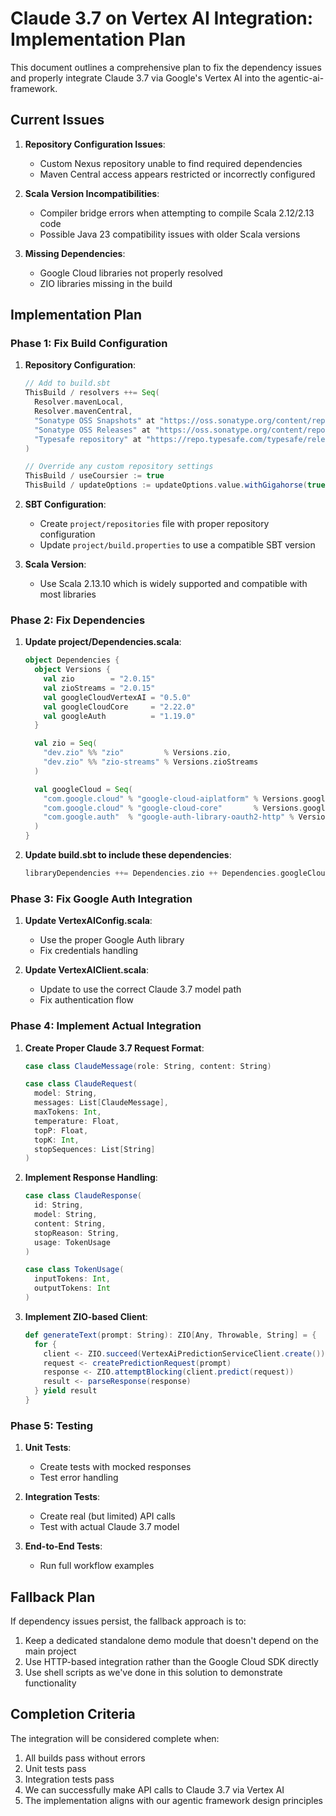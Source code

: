 # Claude 3.7 on Vertex AI Integration: Implementation Plan

This document outlines a comprehensive plan to fix the dependency issues and properly integrate Claude 3.7 via Google's Vertex AI into the agentic-ai-framework.

## Current Issues

1. **Repository Configuration Issues**:
   - Custom Nexus repository unable to find required dependencies
   - Maven Central access appears restricted or incorrectly configured

2. **Scala Version Incompatibilities**:
   - Compiler bridge errors when attempting to compile Scala 2.12/2.13 code
   - Possible Java 23 compatibility issues with older Scala versions

3. **Missing Dependencies**:
   - Google Cloud libraries not properly resolved
   - ZIO libraries missing in the build

## Implementation Plan

### Phase 1: Fix Build Configuration

1. **Repository Configuration**:
   ```scala
   // Add to build.sbt
   ThisBuild / resolvers ++= Seq(
     Resolver.mavenLocal,
     Resolver.mavenCentral,
     "Sonatype OSS Snapshots" at "https://oss.sonatype.org/content/repositories/snapshots",
     "Sonatype OSS Releases" at "https://oss.sonatype.org/content/repositories/releases",
     "Typesafe repository" at "https://repo.typesafe.com/typesafe/releases/"
   )
   
   // Override any custom repository settings
   ThisBuild / useCoursier := true
   ThisBuild / updateOptions := updateOptions.value.withGigahorse(true)
   ```

2. **SBT Configuration**:
   - Create `project/repositories` file with proper repository configuration
   - Update `project/build.properties` to use a compatible SBT version

3. **Scala Version**:
   - Use Scala 2.13.10 which is widely supported and compatible with most libraries

### Phase 2: Fix Dependencies

1. **Update project/Dependencies.scala**:
   ```scala
   object Dependencies {
     object Versions {
       val zio        = "2.0.15"
       val zioStreams = "2.0.15"
       val googleCloudVertexAI = "0.5.0"
       val googleCloudCore     = "2.22.0"
       val googleAuth          = "1.19.0"
     }
   
     val zio = Seq(
       "dev.zio" %% "zio"         % Versions.zio,
       "dev.zio" %% "zio-streams" % Versions.zioStreams
     )
   
     val googleCloud = Seq(
       "com.google.cloud" % "google-cloud-aiplatform" % Versions.googleCloudVertexAI,
       "com.google.cloud" % "google-cloud-core"       % Versions.googleCloudCore,
       "com.google.auth"  % "google-auth-library-oauth2-http" % Versions.googleAuth
     )
   }
   ```

2. **Update build.sbt to include these dependencies**:
   ```scala
   libraryDependencies ++= Dependencies.zio ++ Dependencies.googleCloud
   ```

### Phase 3: Fix Google Auth Integration

1. **Update VertexAIConfig.scala**:
   - Use the proper Google Auth library
   - Fix credentials handling

2. **Update VertexAIClient.scala**:
   - Update to use the correct Claude 3.7 model path
   - Fix authentication flow

### Phase 4: Implement Actual Integration

1. **Create Proper Claude 3.7 Request Format**:
   ```scala
   case class ClaudeMessage(role: String, content: String)
   
   case class ClaudeRequest(
     model: String,
     messages: List[ClaudeMessage],
     maxTokens: Int,
     temperature: Float,
     topP: Float,
     topK: Int,
     stopSequences: List[String]
   )
   ```

2. **Implement Response Handling**:
   ```scala
   case class ClaudeResponse(
     id: String,
     model: String,
     content: String,
     stopReason: String,
     usage: TokenUsage
   )
   
   case class TokenUsage(
     inputTokens: Int,
     outputTokens: Int
   )
   ```

3. **Implement ZIO-based Client**:
   ```scala
   def generateText(prompt: String): ZIO[Any, Throwable, String] = {
     for {
       client <- ZIO.succeed(VertexAiPredictionServiceClient.create())
       request <- createPredictionRequest(prompt)
       response <- ZIO.attemptBlocking(client.predict(request))
       result <- parseResponse(response)
     } yield result
   }
   ```

### Phase 5: Testing

1. **Unit Tests**:
   - Create tests with mocked responses
   - Test error handling

2. **Integration Tests**:
   - Create real (but limited) API calls
   - Test with actual Claude 3.7 model

3. **End-to-End Tests**:
   - Run full workflow examples

## Fallback Plan

If dependency issues persist, the fallback approach is to:

1. Keep a dedicated standalone demo module that doesn't depend on the main project
2. Use HTTP-based integration rather than the Google Cloud SDK directly
3. Use shell scripts as we've done in this solution to demonstrate functionality

## Completion Criteria

The integration will be considered complete when:
1. All builds pass without errors
2. Unit tests pass
3. Integration tests pass
4. We can successfully make API calls to Claude 3.7 via Vertex AI
5. The implementation aligns with our agentic framework design principles